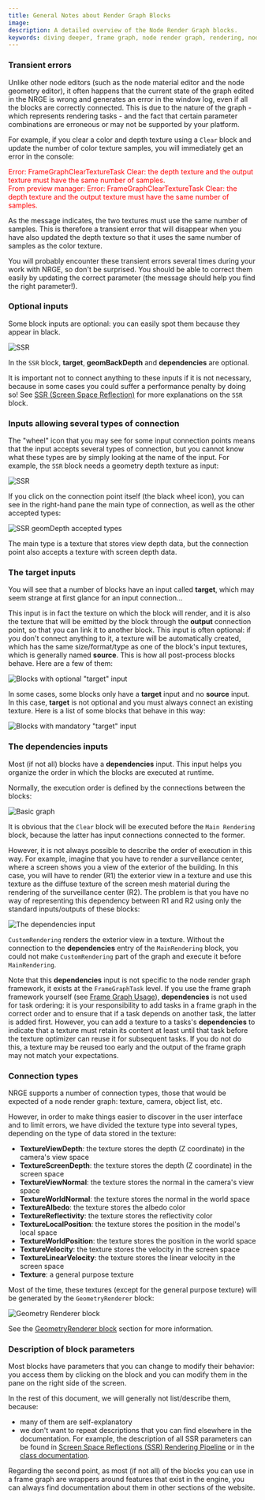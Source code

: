 ```yaml
---
title: General Notes about Render Graph Blocks
image:
description: A detailed overview of the Node Render Graph blocks.
keywords: diving deeper, frame graph, node render graph, rendering, node editor
---
```


### Transient errors

Unlike other node editors (such as the node material editor and the node geometry editor), it often happens that the current state of the graph edited in the NRGE is wrong and generates an error in the window log, even if all the blocks are correctly connected. This is due to the nature of the graph - which represents rendering tasks - and the fact that certain parameter combinations are erroneous or may not be supported by your platform.

For example, if you clear a color and depth texture using a `Clear` block and update the number of color texture samples, you will immediately get an error in the console:

<font color="red">
Error: FrameGraphClearTextureTask Clear: the depth texture and the output texture must have the same number of samples.<br/>
From preview manager: Error: FrameGraphClearTextureTask Clear: the depth texture and the output texture must have the same number of samples.
</font>

As the message indicates, the two textures must use the same number of samples. This is therefore a transient error that will disappear when you have also updated the depth texture so that it uses the same number of samples as the color texture.

You will probably encounter these transient errors several times during your work with NRGE, so don't be surprised. You should be able to correct them easily by updating the correct parameter (the message should help you find the right parameter!).

### Optional inputs

Some block inputs are optional: you can easily spot them because they appear in black.

![SSR](/img/frameGraph/ssr.jpg)

In the `SSR` block, **target**, **geomBackDepth** and **dependencies** are optional.

It is important not to connect anything to these inputs if it is not necessary, because in some cases you could suffer a performance penalty by doing so! See [SSR (Screen Space Reflection)](/features/featuresDeepDive/frameGraph/frameGraphBlocks/frameGraphBlocksDescription#ssr-(screen-space-reflection)) for more explanations on the `SSR` block.

### Inputs allowing several types of connection

The "wheel" icon that you may see for some input connection points means that the input accepts several types of connection, but you cannot know what these types are by simply looking at the name of the input. For example, the `SSR` block needs a geometry depth texture as input:

![SSR](/img/frameGraph/ssr.jpg)

If you click on the connection point itself (the black wheel icon), you can see in the right-hand pane the main type of connection, as well as the other accepted types:

![SSR geomDepth accepted types](/img/frameGraph/ssr_geomdepth.jpg)

The main type is a texture that stores view depth data, but the connection point also accepts a texture with screen depth data.

### The **target** inputs

You will see that a number of blocks have an input called **target**, which may seem strange at first glance for an input connection...

This input is in fact the texture on which the block will render, and it is also the texture that will be emitted by the block through the **output** connection point, so that you can link it to another block. This input is often optional: if you don't connect anything to it, a texture will be automatically created, which has the same size/format/type as one of the block's input textures, which is generally named **source**. This is how all post-process blocks behave. Here are a few of them:

![Blocks with optional "target" input](/img/frameGraph/source_target_inputs.jpg)

In some cases, some blocks only have a **target** input and no **source** input. In this case, **target** is not optional and you must always connect an existing texture. Here is a list of some blocks that behave in this way:

![Blocks with mandatory "target" input](/img/frameGraph/target_only_inputs.jpg)

### The **dependencies** inputs

Most (if not all) blocks have a **dependencies** input. This input helps you organize the order in which the blocks are executed at runtime.

Normally, the execution order is defined by the connections between the blocks:

![Basic graph](/img/frameGraph/basic_graph.jpg)

It is obvious that the `Clear` block will be executed before the `Main Rendering` block, because the latter has input connections connected to the former.

However, it is not always possible to describe the order of execution in this way. For example, imagine that you have to render a surveillance center, where a screen shows you a view of the exterior of the building. In this case, you will have to render (R1) the exterior view in a texture and use this texture as the diffuse texture of the screen mesh material during the rendering of the surveillance center (R2). The problem is that you have no way of representing this dependency between R1 and R2 using only the standard inputs/outputs of these blocks:

![The dependencies input](/img/frameGraph/dependencies_input.jpg) <span url="https://nrge.babylonjs.com/#PSA9PS#157"/>

`CustomRendering` renders the exterior view in a texture. Without the connection to the **dependencies** entry of the `MainRendering` block, you could not make `CustomRendering` part of the graph and execute it before `MainRendering`.

Note that this **dependencies** input is not specific to the node render graph framework, it exists at the `FrameGraphTask` level. If you use the frame graph framework yourself (see [Frame Graph Usage](/features/featuresDeepDive/frameGraph/frameGraphBasicConcepts#frame-graph-usage)), **dependencies** is not used for task ordering: it is your responsibility to add tasks in a frame graph in the correct order and to ensure that if a task depends on another task, the latter is added first. However, you can add a texture to a tasks's **dependencies** to indicate that a texture must retain its content at least until that task before the texture optimizer can reuse it for subsequent tasks. If you do not do this, a texture may be reused too early and the output of the frame graph may not match your expectations.

### Connection types

NRGE supports a number of connection types, those that would be expected of a node render graph: texture, camera, object list, etc.

However, in order to make things easier to discover in the user interface and to limit errors, we have divided the texture type into several types, depending on the type of data stored in the texture:
* **TextureViewDepth**: the texture stores the depth (Z coordinate) in the camera's view space
* **TextureScreenDepth**: the texture stores the depth (Z coordinate) in the screen space
* **TextureViewNormal**: the texture stores the normal in the camera's view space
* **TextureWorldNormal**: the texture stores the normal in the world space
* **TextureAlbedo**: the texture stores the albedo color
* **TextureReflectivity**: the texture stores the reflectivity color
* **TextureLocalPosition**: the texture stores the position in the model's local space
* **TextureWorldPosition**: the texture stores the position in the world space
* **TextureVelocity**: the texture stores the velocity in the screen space
* **TextureLinearVelocity**: the texture stores the linear velocity in the screen space
* **Texture**: a general purpose texture

Most of the time, these textures (except for the general purpose texture) will be generated by the `GeometryRenderer` block:

![Geometry Renderer block](/img/frameGraph/block_geometry_renderer.jpg)

See the [GeometryRenderer block](#geometryrenderer) section for more information.

### Description of block parameters

Most blocks have parameters that you can change to modify their behavior: you access them by clicking on the block and you can modify them in the pane on the right side of the screen.

In the rest of this document, we will generally not list/describe them, because:
* many of them are self-explanatory
* we don't want to repeat descriptions that you can find elsewhere in the documentation. For example, the description of all SSR parameters can be found in [Screen Space Reflections (SSR) Rendering Pipeline](features/featuresDeepDive/postProcesses/SSRRenderingPipeline) or in the [class documentation](/typedoc/classes/babylon.ssrrenderingpipeline).

Regarding the second point, as most (if not all) of the blocks you can use in a frame graph are wrappers around features that exist in the engine, you can always find documentation about them in other sections of the website.
